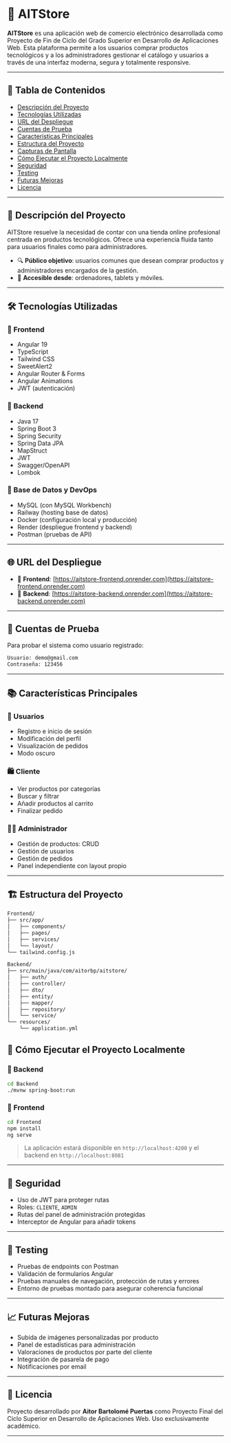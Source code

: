 # 🛒 AITStore

**AITStore** es una aplicación web de comercio electrónico desarrollada como Proyecto de Fin de Ciclo del Grado Superior en Desarrollo de Aplicaciones Web. Esta plataforma permite a los usuarios comprar productos tecnológicos y a los administradores gestionar el catálogo y usuarios a través de una interfaz moderna, segura y totalmente responsive.

---

## 📑 Tabla de Contenidos

- [Descripción del Proyecto](#descripción-del-proyecto)
- [Tecnologías Utilizadas](#tecnologías-utilizadas)
- [URL del Despliegue](#url-del-despliegue)
- [Cuentas de Prueba](#cuentas-de-prueba)
- [Características Principales](#características-principales)
- [Estructura del Proyecto](#estructura-del-proyecto)
- [Capturas de Pantalla](#capturas-de-pantalla)
- [Cómo Ejecutar el Proyecto Localmente](#cómo-ejecutar-el-proyecto-localmente)
- [Seguridad](#seguridad)
- [Testing](#testing)
- [Futuras Mejoras](#futuras-mejoras)
- [Licencia](#licencia)

---

## 🧾 Descripción del Proyecto

AITStore resuelve la necesidad de contar con una tienda online profesional centrada en productos tecnológicos. Ofrece una experiencia fluida tanto para usuarios finales como para administradores.

- 🔍 **Público objetivo**: usuarios comunes que desean comprar productos y administradores encargados de la gestión.
- 📱 **Accesible desde**: ordenadores, tablets y móviles.

---

## 🛠️ Tecnologías Utilizadas

### 🔹 Frontend
- Angular 19
- TypeScript
- Tailwind CSS
- SweetAlert2
- Angular Router & Forms
- Angular Animations
- JWT (autenticación)

### 🔹 Backend
- Java 17
- Spring Boot 3
- Spring Security
- Spring Data JPA
- MapStruct
- JWT
- Swagger/OpenAPI
- Lombok

### 🔹 Base de Datos y DevOps
- MySQL (con MySQL Workbench)
- Railway (hosting base de datos)
- Docker (configuración local y producción)
- Render (despliegue frontend y backend)
- Postman (pruebas de API)

---

## 🌐 URL del Despliegue

- 🔗 **Frontend**: [https://aitstore-frontend.onrender.com](https://aitstore-frontend.onrender.com)
- 🔗 **Backend**: [https://aitstore-backend.onrender.com](https://aitstore-backend.onrender.com)

---

## 👤 Cuentas de Prueba

Para probar el sistema como usuario registrado:

```txt
Usuario: demo@gmail.com
Contraseña: 123456
```

---

## 📚 Características Principales

### 👥 Usuarios
- Registro e inicio de sesión
- Modificación del perfil
- Visualización de pedidos
- Modo oscuro

### 🛍️ Cliente
- Ver productos por categorías
- Buscar y filtrar
- Añadir productos al carrito
- Finalizar pedido

### 🧑‍💼 Administrador
- Gestión de productos: CRUD
- Gestión de usuarios
- Gestión de pedidos
- Panel independiente con layout propio

---

## 🏗️ Estructura del Proyecto

```bash
Frontend/
├── src/app/
│   ├── components/
│   ├── pages/
│   ├── services/
│   └── layout/
└── tailwind.config.js

Backend/
├── src/main/java/com/aitorbp/aitstore/
│   ├── auth/
│   ├── controller/
│   ├── dto/
│   ├── entity/
│   ├── mapper/
│   ├── repository/
│   └── service/
└── resources/
    └── application.yml
```


## 🚀 Cómo Ejecutar el Proyecto Localmente

### 🔹 Backend

```bash
cd Backend
./mvnw spring-boot:run
```

### 🔹 Frontend

```bash
cd Frontend
npm install
ng serve
```

> La aplicación estará disponible en `http://localhost:4200` y el backend en `http://localhost:8081`

---

## 🔐 Seguridad

- Uso de JWT para proteger rutas
- Roles: `CLIENTE`, `ADMIN`
- Rutas del panel de administración protegidas
- Interceptor de Angular para añadir tokens

---

## 🧪 Testing

- Pruebas de endpoints con Postman
- Validación de formularios Angular
- Pruebas manuales de navegación, protección de rutas y errores
- Entorno de pruebas montado para asegurar coherencia funcional

---

## 📈 Futuras Mejoras

- Subida de imágenes personalizadas por producto
- Panel de estadísticas para administración
- Valoraciones de productos por parte del cliente
- Integración de pasarela de pago
- Notificaciones por email

---

## 📄 Licencia

Proyecto desarrollado por **Aitor Bartolomé Puertas** como Proyecto Final del Ciclo Superior en Desarrollo de Aplicaciones Web. Uso exclusivamente académico.

---
